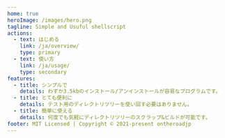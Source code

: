```yaml
---
home: true
heroImage: /images/hero.png
tagline: Simple and Usuful shellscript
actions:
  - text: はじめる
    link: /ja/overview/
    type: primary
  - text: 使い方
    link: /ja/usage/
    type: secondary
features:
  - title: シンプルで
    details: わずか3.5kbのインストール/アンインストールが容易なプログラムです。
  - title: とても便利に
    details: テスト用のディレクトリツリーを使い回す必要はありません。
  - title: 簡単に使える
    details: 何度でも気軽にディレクトリツリーのスクラップ&ビルドが可能です。
footer: MIT Licensed | Copyright © 2021-present ontheroadjp
---
```


